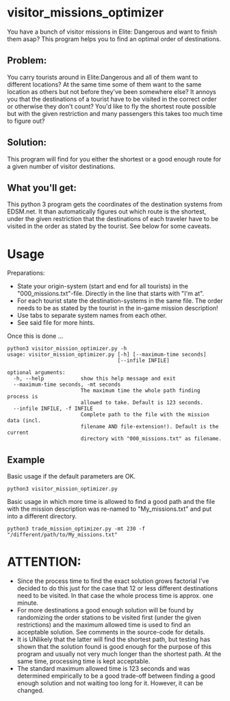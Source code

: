 # visitor_missions_optimizer
You have a bunch of visitor missions in Elite: Dangerous and want to finish them asap? This program helps you to find an optimal order of destinations.

## Problem:
You carry tourists around in Elite:Dangerous and all of them want to different locations? At the same time some of them want to the same location as others but not before they've been somewhere else? It annoys you that the destinations of a tourist have to be visited in the correct order or otherwise they don't count? You'd like to fly the shortest route possible but with the given restriction and many passengers this takes too much time to figure out?

## Solution:
This program will find for you either the shortest or a good enough route for a given number of visitor destinations.

## What you'll get:
This python 3 program gets the coordinates of the destination systems from EDSM.net. It than automatically figures out which route is the shortest, under the given restriction that the destinations of each traveler have to be visited in the order as stated by the tourist. See below for some caveats.

# Usage
Preparations:
- State your origin-system (start and end for all tourists) in the "000_missions.txt"-file. Directly in the line that starts with "I'm at".  
- For each tourist state the destination-systems in the same file. The order needs to be as stated by the tourist in the in-game mission description!
- Use tabs to separate system names from each other.
- See said file for more hints.

Once this is done …
```
python3 visitor_mission_optimizer.py -h
usage: visitor_mission_optimizer.py [-h] [--maximum-time seconds]
                                    [--infile INFILE]

optional arguments:
  -h, --help            show this help message and exit
  --maximum-time seconds, -mt seconds
                        The maximum time the whole path finding process is
                        allowed to take. Default is 123 seconds.
  --infile INFILE, -f INFILE
                        Complete path to the file with the mission data (incl.
                        filename AND file-extension!). Default is the current
                        directory with "000_missions.txt" as filename.
```

## Example
Basic usage if the default parameters are OK.

    python3 visitor_mission_optimizer.py

Basic usage in which more time is allowed to find a good path and the file with the mission description was re-named to "My_missions.txt" and put into a different directory.

    python3 trade_mission_optimizer.py -mt 230 -f "/different/path/to/My_missions.txt"

# ATTENTION:
- Since the process time to find the exact solution grows factorial I've decided to do this just for the case that 12 or less different destinations need to be visited. In that case the whole process time is approx. one minute.
- For more destinations a good enough solution will be found by randomizing the order stations to be visited first (under the given restrictions) and the maximum allowed time is used to find an acceptable solution. See comments in the source-code for details.
- It is UNlikely that the latter will find the shortest path, but testing has shown that the solution found is good enough for the purpose of this program and usually not very much longer than the shortest path. At the same time, processing time is kept acceptable.
- The standard maximum allowed time is 123 seconds and was determined empirically to be a good trade-off between finding a good enough solution and not waiting too long for it. However, it can be changed.
